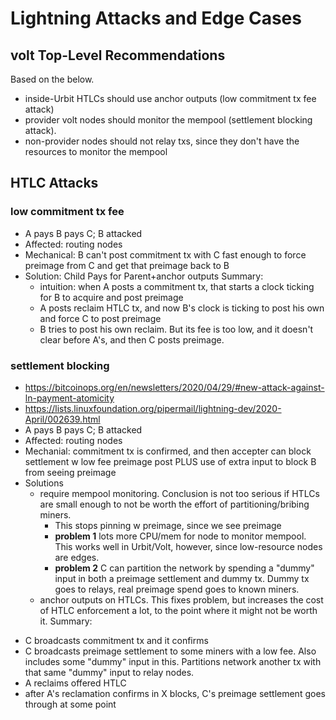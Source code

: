 # Lightning Attacks and Edge Cases

## volt Top-Level Recommendations
Based on the below.
* inside-Urbit HTLCs should use anchor outputs (low commitment tx fee attack)
* provider volt nodes should monitor the mempool (settlement blocking attack).
* non-provider nodes should not relay txs, since they don't have the resources to monitor the mempool

## HTLC Attacks

### low commitment tx fee
* A pays B pays C; B attacked
* Affected: routing nodes
* Mechanical: B can't post commitment tx with C fast enough to force preimage from C and get that preimage back to B
* Solution: Child Pays for Parent+anchor outputs
Summary:
  - intuition: when A posts a commitment tx, that starts a clock ticking for B to acquire and post preimage 
  - A posts reclaim HTLC tx, and now B's clock is ticking to post his own and force C to post preimage
  - B tries to post his own reclaim. But its fee is too low, and it doesn't clear before A's, and then C posts preimage.

### settlement blocking
* https://bitcoinops.org/en/newsletters/2020/04/29/#new-attack-against-ln-payment-atomicity
* https://lists.linuxfoundation.org/pipermail/lightning-dev/2020-April/002639.html
* A pays B pays C; B attacked
* Affected: routing nodes
* Mechanial: commitment tx is confirmed, and then accepter can block settlement w low fee preimage post PLUS use of extra input to block B from seeing preimage
* Solutions
  - require mempool monitoring. Conclusion is not too serious if HTLCs are small enough to not be worth the effort of partitioning/bribing miners.
    * This stops pinning w preimage, since we see preimage
    * **problem 1** lots more CPU/mem for node to monitor mempool. This works well in Urbit/Volt, however, since low-resource nodes are edges.
    * **problem 2** C can partition the network by spending a "dummy" input in both a preimage settlement and dummy tx. Dummy tx goes to relays, real preimage spend goes to known miners.
  - anchor outputs on HTLCs. This fixes problem, but increases the cost of HTLC enforcement a lot, to the point where it might not be worth it.
Summary: 
- C broadcasts commitment tx and it confirms
- C broadcasts preimage settlement to some miners with a low fee. Also includes some "dummy" input in this. Partitions network another tx with that same "dummy" input to relay nodes.
- A reclaims offered HTLC
- after A's reclamation confirms in X blocks, C's preimage settlement goes through at some point
